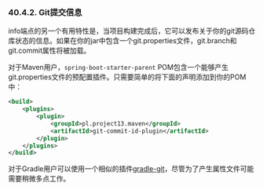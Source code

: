 ### 40.4.2. Git提交信息

info端点的另一个有用特性是，当项目构建完成后，它可以发布关于你的git源码仓库状态的信息。如果在你的jar中包含一个git.properties文件，git.branch和git.commit属性将被加载。

对于Maven用户，`spring-boot-starter-parent` POM包含一个能够产生git.properties文件的预配置插件。只需要简单的将下面的声明添加到你的POM中：
```xml
<build>
    <plugins>
        <plugin>
            <groupId>pl.project13.maven</groupId>
            <artifactId>git-commit-id-plugin</artifactId>
        </plugin>
    </plugins>
</build>
```
对于Gradle用户可以使用一个相似的插件[gradle-git](https://github.com/ajoberstar/gradle-git)，尽管为了产生属性文件可能需要稍微多点工作。
